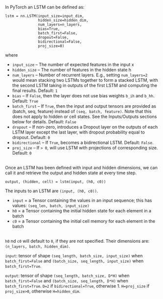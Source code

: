 In PyTorch an LSTM can be defined as:
```
lstm = nn.LSTM(input_size=input_dim,
               hidden_size=hidden_dim,
               num_layers=n_layers,
               bias=True,
               batch_first=False,
               dropout=False,
               bidirectional=False,
               proj_size=0)
```
where
* `input_size` – The number of expected features in the input x
* `hidden_size` – The number of features in the hidden state h
* `num_layers` – Number of recurrent layers. E.g., setting `num_layers=2` would mean stacking two LSTMs together to form a stacked LSTM, with the second LSTM taking in outputs of the first LSTM and computing the final results. Default: `1`
* `bias` – If `False`, then the layer does not use bias weights `b_ih` and `b_hh`. Default: `True`
* `batch_first` – If `True`, then the input and output tensors are provided as (batch, seq, feature) instead of `(seq, batch, feature)`. Note that this does not apply to hidden or cell states. See the Inputs/Outputs sections below for details. Default: `False`
* `dropout` – If non-zero, introduces a Dropout layer on the outputs of each LSTM layer except the last layer, with dropout probability equal to dropout. Default: `0`
* `bidirectional` – If `True`, becomes a bidirectional LSTM. Default: `False`.
* `proj_size` – If `> 0`, will use LSTM with projections of corresponding size. Default: `0`

<br>Once an LSTM has been defined with input and hidden dimensions, we can call it and retrieve the output and hidden state at every time step.
```
output, (hidden, cell) = lstm(input, (h0, c0))
```

The inputs to an LSTM are `(input, (h0, c0))`.
* `input` = a Tensor containing the values in an input sequence; this has values: `(seq_len, batch, input_size)`
* `h0` = a Tensor containing the initial hidden state for each element in a batch
* `c0` = a Tensor containing the initial cell memory for each element in the batch

<br>`h0` nd `c0` will default to `0`, if they are not specified. Their dimensions are: `(n_layers, batch, hidden_dim)`.

`input`: tensor of shape `(seq_length, batch_size, input_size)` when `batch_first=False` and `(batch_size, seq_length, input_size)` when `batch_first=True`.

`output`: tensor of shape `(seq_length, batch_size, D*H)` when `batch_first=False` and `(batch_size, seq_length, D*H)` when `batch_first=True`. `D=2` if `bidirectional=True`, otherwise 1. `H=proj_size` if `proj_size>0`, otherwise `H=hidden_dim`.